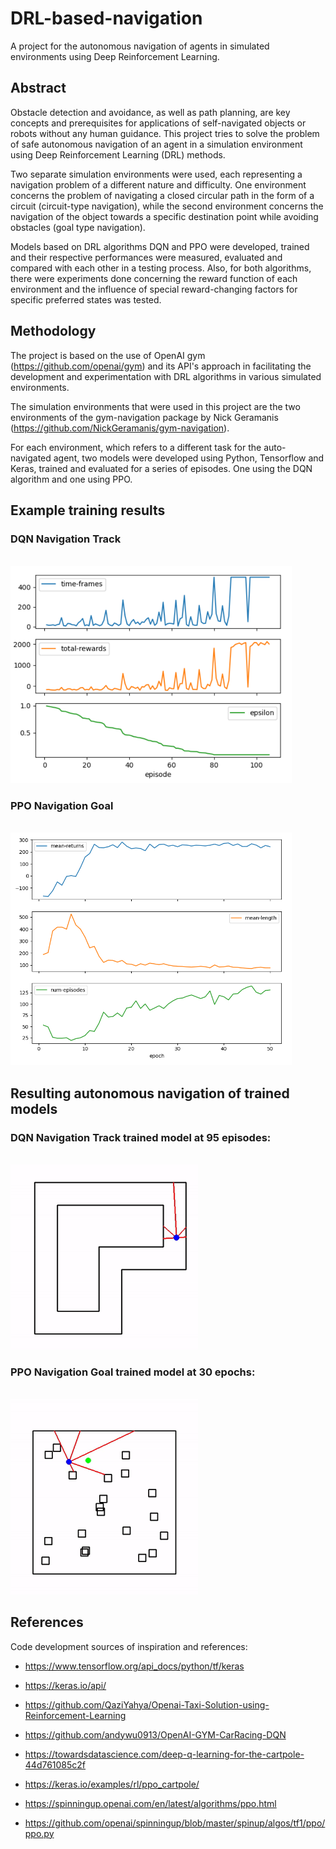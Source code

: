 # DRL-based-navigation
A project for the autonomous navigation of agents in simulated environments using Deep Reinforcement Learning.

## Abstract
Obstacle detection and avoidance, as well as path planning, are key concepts and prerequisites for applications of self-navigated objects or robots without any human guidance. This project tries to solve the problem of safe autonomous navigation of an agent in a simulation environment using Deep Reinforcement Learning (DRL) methods.

Two separate simulation environments were used, each representing a navigation problem of a different nature and difficulty. One environment concerns the problem of navigating a closed circular path in the form of a circuit (circuit-type navigation), while the second environment concerns the navigation of the object towards a specific destination point while avoiding obstacles (goal type navigation).

Models based on DRL algorithms DQN and PPO were developed, trained and their respective performances were measured, evaluated and compared with each other in a testing process. Also, for both algorithms, there were experiments done concerning the reward function of each environment and the influence of special reward-changing factors for specific preferred states was tested.

## Methodology
The project is based on the use of OpenAI gym (https://github.com/openai/gym) and its API's approach in facilitating the development and experimentation with DRL algorithms in various simulated environments.

The simulation environments that were used in this project are the two environments of the gym-navigation package by Nick Geramanis (https://github.com/NickGeramanis/gym-navigation).

For each environment, which refers to a different task for the auto-navigated agent, two models were developed using Python, Tensorflow and Keras, trained and evaluated for a series of episodes. One using the DQN algorithm and one using PPO.

## Example training results

### DQN Navigation Track
<br>
<img src="images/NavTrack_DQN_RF_TRAIN.png" width="450px">

### PPO Navigation Goal
<br>
<img src="images/NavGoal_PPO_BEST_TRAIN.png" width="450px">


## Resulting autonomous navigation of trained models

### DQN Navigation Track trained model at 95 episodes:
<br>
<img src="images/DQN-NavTrack-95.gif" width="300px">

### PPO Navigation Goal trained model at 30 epochs:
<br>
<img src="images/PPO-NavGoal-30.gif" width="300px">


## References
Code development sources of inspiration and references:
- https://www.tensorflow.org/api_docs/python/tf/keras
- https://keras.io/api/
- https://github.com/QaziYahya/Openai-Taxi-Solution-using-Reinforcement-Learning
- https://github.com/andywu0913/OpenAI-GYM-CarRacing-DQN
- https://towardsdatascience.com/deep-q-learning-for-the-cartpole-44d761085c2f

- https://keras.io/examples/rl/ppo_cartpole/
- https://spinningup.openai.com/en/latest/algorithms/ppo.html
- https://github.com/openai/spinningup/blob/master/spinup/algos/tf1/ppo/ppo.py
